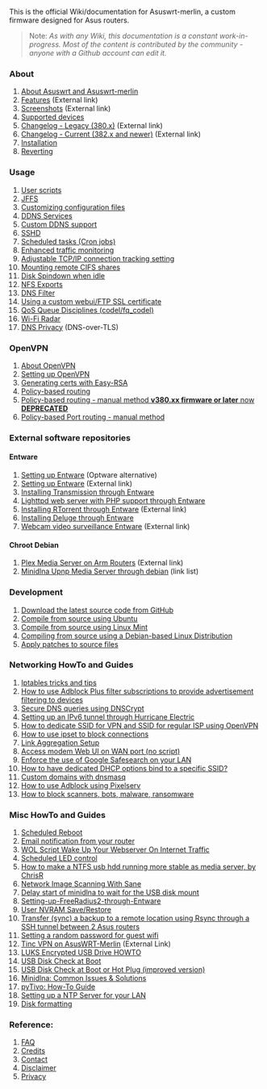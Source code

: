 This is the official Wiki/documentation for Asuswrt-merlin, a custom firmware designed for Asus routers.

>Note: _As with any Wiki, this documentation is a constant work-in-progress.  Most of the content is contributed by the community - anyone with a Github account can edit it._

### About
1. [About Asuswrt and Asuswrt-merlin](/RMerl/asuswrt-merlin/wiki/About-Asuswrt/)
2. [Features](https://asuswrt.lostrealm.ca/features) (External link)
3. [Screenshots](https://asuswrt.lostrealm.ca/screenshots) (External link)
4. [Supported devices](/RMerl/asuswrt-merlin/wiki/Supported-Devices)
5. [Changelog - Legacy (380.x)](https://asuswrt.lostrealm.ca/changelog) (External link)
6. [Changelog - Current (382.x and newer)](https://asuswrt.lostrealm.ca/changelog-382) (External link)
7. [Installation](/RMerl/asuswrt-merlin/wiki/Installation)
8. [Reverting](/RMerl/asuswrt-merlin/wiki/Reverting/)

### Usage
1. [User scripts](/RMerl/asuswrt-merlin/wiki/User-scripts)
2. [JFFS](/RMerl/asuswrt-merlin/wiki/JFFS)
3. [Customizing configuration files](/RMerl/asuswrt-merlin/wiki/Custom-config-files)
4. [DDNS Services](/RMerl/asuswrt-merlin/wiki/DDNS-services)
5. [Custom DDNS support](/RMerl/asuswrt-merlin/wiki/Custom-DDNS)
6. [SSHD](/RMerl/asuswrt-merlin/wiki/SSHD)
7. [Scheduled tasks (Cron jobs)](/RMerl/asuswrt-merlin/wiki/Scheduled-tasks-(cron-jobs))
8. [Enhanced traffic monitoring](/RMerl/asuswrt-merlin/wiki/Enhanced-Traffic-monitoring)
9. [Adjustable TCP/IP connection tracking setting](/RMerl/asuswrt-merlin/wiki/Adjustable-TCPIP-connection-tracking)
10. [Mounting remote CIFS shares](/RMerl/asuswrt-merlin/wiki/Mounting-remote-CIFS-shares)
11. [Disk Spindown when idle](/RMerl/asuswrt-merlin/wiki/Disk-Spindown-when-idle)
12. [NFS Exports](/RMerl/asuswrt-merlin/wiki/NFS-Exports)
13. [DNS Filter](/RMerl/asuswrt-merlin/wiki/DNS-Filter)
14. [Using a custom webui/FTP SSL certificate](/RMerl/asuswrt-merlin/wiki/Custom-SSL-certificates)
15. [QoS Queue Disciplines (codel/fq_codel)](/RMerl/asuswrt-merlin/wiki/QoS-Queue-Disciplines)
16. [Wi-Fi Radar](/RMerl/asuswrt-merlin/wiki/Wi-Fi-Radar)
17. [DNS Privacy](/RMerl/asuswrt-merlin/wiki/DNS-Privacy) (DNS-over-TLS)

### OpenVPN
1. [About OpenVPN](/RMerl/asuswrt-merlin/wiki/About-OpenVPN)
2. [Setting up OpenVPN](/RMerl/asuswrt-merlin/wiki/Configuring-OpenVPN)
3. [Generating certs with Easy-RSA](/RMerl/asuswrt-merlin/wiki/Generating-OpenVPN-keys-using-Easy-RSA)
4. [Policy-based routing](/RMerl/asuswrt-merlin/wiki/Policy-based-routing)
5. [Policy-based routing - manual method **v380.xx firmware or later** now **DEPRECATED**](/RMerl/asuswrt-merlin/wiki/Policy-based-routing-(manual-method))
6. [Policy-based Port routing - manual method](/RMerl/asuswrt-merlin/wiki/Policy-based-Port-routing-(manual-method))

### External software repositories

#### Entware
1. [Setting up Entware](/RMerl/asuswrt-merlin/wiki/Entware) (Optware alternative)
2. [Setting up Entware](https://github.com/Entware-ng/Entware-ng/wiki/Install-on-asuswrt-merlin-firmware) (External link)
3. [Installing Transmission through Entware](/RMerl/asuswrt-merlin/wiki/Installing-Transmission-through-Entware)
4. [Lighttpd web server with PHP support through Entware](/RMerl/asuswrt-merlin/wiki/Lighttpd-web-server-with-PHP-support-through-Entware)
5. [Installing RTorrent through Entware](https://github.com/Entware-ng/Entware-ng/wiki/Using-Rtorrent) (External link)
6. [Installing Deluge through Entware](/RMerl/asuswrt-merlin/wiki/Installing-Deluge-through-Entware)
7. [Webcam video surveillance Entware](http://www.hqt.ro/webcam-video-surveillance-via-mjpg-streamer-entware/) (External link)

#### Chroot Debian
1. [Plex Media Server on Arm Routers](http://www.hqt.ro/plex-media-server-through-debian-arm/) (External link)
2. [Minidlna Upnp Media Server through debian](/RMerl/asuswrt-merlin/wiki/Media-Server-through-debian) (link list)

### Development
1. [Download the latest source code from GitHub](/RMerl/asuswrt-merlin/wiki/Download-the-latest-source-code-from-GitHub)
2. [Compile from source using Ubuntu](/RMerl/asuswrt-merlin/wiki/Compile-Firmware-from-source-using-Ubuntu)
3. [Compile from source using Linux Mint](/RMerl/asuswrt-merlin/wiki/Compile-Firmware-from-source-using-Linux-Mint)
4. [Compiling from source using a Debian-based Linux Distribution](/RMerl/asuswrt-merlin/wiki/Compiling-from-source-using-a-Debian-based-Linux-Distribution)
5. [Apply patches to source files](/RMerl/asuswrt-merlin/wiki/Applying-patches-to-source-files)

### Networking HowTo and Guides
1. [Iptables tricks and tips](/RMerl/asuswrt-merlin/wiki/Iptables-tips)
2. [How to use Adblock Plus filter subscriptions to provide advertisement filtering to devices](/RMerl/asuswrt-merlin/wiki/How-to-use-Adblock-Plus-filter-subscriptions-to-provide-advertisement-filtering-to-devices)
3. [Secure DNS queries using DNSCrypt](/RMerl/asuswrt-merlin/wiki/Secure-DNS-queries-using-DNSCrypt)
4. [Setting up an IPv6 tunnel through Hurricane Electric](/RMerl/asuswrt-merlin/wiki/IPv6-tunnelling)
5. [How to dedicate SSID for VPN and SSID for regular ISP using OpenVPN](/RMerl/asuswrt-merlin/wiki/How-to-setup-SSID-for-VPN-and-SSID-for-Regular-ISP-using-OpenVPN.)
6. [How to use ipset to block connections](/RMerl/asuswrt-merlin/wiki/Using-ipset)
7. [Link Aggregation Setup](/RMerl/asuswrt-merlin/wiki/Link-Aggregation)
8. [Access modem Web UI on WAN port (no script)](/RMerl/asuswrt-merlin/wiki/Access-modem-Web-UI-on-WAN-port-(no-script))
9. [Enforce the use of Google Safesearch on your LAN](/RMerl/asuswrt-merlin/wiki/Enforce-Safesearch)
10. [How to have dedicated DHCP options bind to a specific SSID?](/RMerl/asuswrt-merlin/wiki/How-to-have-dedicated-DHCP-options-bind-to-a-specific-SSID%3F)
11. [Custom domains with dnsmasq](/RMerl/asuswrt-merlin/wiki/Custom-domains-with-dnsmasq)
12. [How to use Adblock using Pixelserv](https://github.com/RMerl/asuswrt-merlin/wiki/How-to-use-Adblock-using-Pixelserv)
13. [How to block scanners, bots, malware, ransomware](https://github.com/RMerl/asuswrt-merlin/wiki/How-to-block-scanners,-bots,-malware,-ransomware)

### Misc HowTo and Guides
1. [Scheduled Reboot](/RMerl/asuswrt-merlin/wiki/Scheduled-Reboot)
2. [Email notification from your router](/RMerl/asuswrt-merlin/wiki/Sending-Email)
3. [WOL Script Wake Up Your Webserver On Internet Traffic](/RMerl/asuswrt-merlin/wiki/WOL-Script-Wake-Up-Your-Webserver-On-Internet-Traffic)
4. [Scheduled LED control](/RMerl/asuswrt-merlin/wiki/Scheduled-LED-control)
5. [How to make a NTFS usb hdd running more stable as media server, by ChrisR](/RMerl/asuswrt-merlin/wiki/How-to--NTFS-usb-hdd-was-not-running-stable-as-media-server)
6. [Network Image Scanning With Sane](/RMerl/asuswrt-merlin/wiki/Network-Scanning-With-Sane)
7. [Delay start of minidlna to wait for the USB disk mount](/RMerl/asuswrt-merlin/wiki/delay-start-of-minidlna-to-wait-for-the-USB-disk-mount)
8. [Setting-up-FreeRadius2-through-Entware](/RMerl/asuswrt-merlin/wiki/Setting-up-FreeRadius2-through-Entware)
9. [User NVRAM Save/Restore](/RMerl/asuswrt-merlin/wiki/NVRAM-Save-Restore-Utility)
10. [Transfer (sync) a backup to a remote location using Rsync through a SSH tunnel between 2 Asus routers](/RMerl/asuswrt-merlin/wiki/Transfer-(sync)-a-backup-to-a-remote-location-using-Rsync-through-a-SSH-tunnel-between-2-Asus-routers)
11. [Setting a random password for guest wifi](/RMerl/asuswrt-merlin/wiki/Setting-a-random-password-for-guest-wifi)
12. [Tinc VPN on AsusWRT-Merlin](http://nwgat.ninja/tinc-vpn-on-asuswrt-merlin/) (External Link)
13. [LUKS Encrypted USB Drive HOWTO](LUKS-Encrypted-USB-Drive-HOWTO)
14. [USB Disk Check at Boot](/RMerl/asuswrt-merlin/wiki/USB-Disk-Check-at-Boot)
15. [USB Disk Check at Boot or Hot Plug (improved version)](https://github.com/RMerl/asuswrt-merlin/wiki/USB-Disk-Check-at-Boot-or-Hot-Plug-(improved-version))
16. [Minidlna: Common Issues & Solutions](/RMerl/asuswrt-merlin/wiki/Minidlna:--Common-Issues-&-Solutions)
17. [pyTivo:  How-To Guide](/RMerl/asuswrt-merlin/wiki/pyTivo-on-AsusWRT-Merlin-Router:--How-To-Guide)
18. [Setting up a NTP Server for your LAN](/RMerl/asuswrt-merlin/wiki/Setting-up-an-NTP-Server-for-your-local-lan)
19. [Disk formatting](/RMerl/asuswrt-merlin/wiki/Disk-formatting)

### Reference:
1. [FAQ](/RMerl/asuswrt-merlin/wiki/FAQ)
2. [Credits](/RMerl/asuswrt-merlin/wiki/Credits/)
3. [Contact](/RMerl/asuswrt-merlin/wiki/Contact/)
4. [Disclaimer](/RMerl/asuswrt-merlin/wiki/Disclaimer/)
5. [Privacy](/RMerl/asuswrt-merlin/wiki/Privacy-disclosure)